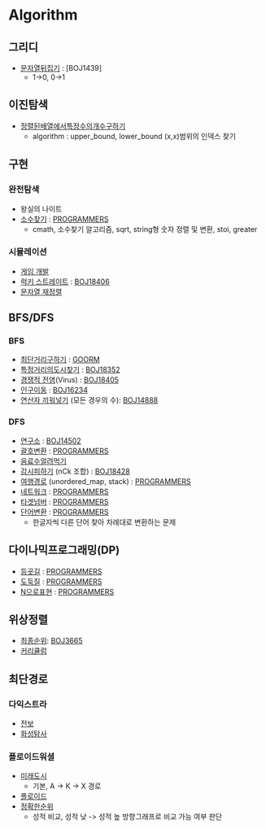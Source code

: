 # Algorithm

## 그리디
 * [문자열뒤집기](https://github.com/Jsueeee/Algorithm/blob/master/%EA%B7%B8%EB%A6%AC%EB%94%94/%EB%AC%B8%EC%9E%90%EC%97%B4%EB%92%A4%EC%A7%91%EA%B8%B0.cpp) : [BOJ1439]
   * 1->0, 0->1
## 이진탐색
* [정렬된배열에서특정수의개수구하기](https://github.com/Jsueeee/Algorithm/blob/master/%EC%9D%B4%EC%A7%84%ED%83%90%EC%83%89/%EC%A0%95%EB%A0%AC%EB%90%9C%EB%B0%B0%EC%97%B4%EC%97%90%EC%84%9C%ED%8A%B9%EC%A0%95%EC%88%98%EC%9D%98%EA%B0%9C%EC%88%98%EA%B5%AC%ED%95%98%EA%B8%B0.cpp)
  * algorithm : upper_bound, lower_bound (x,x)범위의 인덱스 찾기
## 구현
### 완전탐색
* 왕실의 나이트
* [소수찾기](https://github.com/Jsueeee/Algorithm/blob/master/%EA%B5%AC%ED%98%84/%EC%86%8C%EC%88%98%EC%B0%BE%EA%B8%B0.cpp) : [PROGRAMMERS](https://programmers.co.kr/learn/courses/30/lessons/42839)
  * cmath, 소수찾기 알고리즘, sqrt, string형 숫자 정렬 및 변환, stoi, greater<int>
### 시뮬레이션
* [게임 개발](https://github.com/Jsueeee/Algorithm/blob/master/%EA%B5%AC%ED%98%84/%EA%B2%8C%EC%9E%84%20%EA%B0%9C%EB%B0%9C.cpp)
* [럭키 스트레이트](https://github.com/Jsueeee/Algorithm/blob/master/%EA%B5%AC%ED%98%84/%EB%9F%AD%ED%82%A4%20%EC%8A%A4%ED%8A%B8%EB%A0%88%EC%9D%B4%ED%8A%B8.cpp) : [BOJ18406](https://www.acmicpc.net/problem/18406)
* [문자열 재정렬](https://github.com/Jsueeee/Algorithm/blob/master/%EA%B5%AC%ED%98%84/%EB%AC%B8%EC%9E%90%EC%97%B4%20%EC%9E%AC%EC%A0%95%EB%A0%AC.cpp)
## BFS/DFS
### BFS
* [최단거리구하기](https://github.com/Jsueeee/Algorithm/blob/master/dfs-bfs/%EC%B5%9C%EB%8B%A8%EA%B1%B0%EB%A6%AC%EA%B5%AC%ED%95%98%EA%B8%B0.cpp) : [GOORM](https://level.goorm.io/exam/43082/%EC%B5%9C%EB%8B%A8-%EA%B1%B0%EB%A6%AC-%EA%B5%AC%ED%95%98%EA%B8%B0/quiz/1)
* [특정거리의도시찾기](https://github.com/Jsueeee/Algorithm/blob/master/dfs-bfs/%ED%8A%B9%EC%A0%95%EA%B1%B0%EB%A6%AC%EC%9D%98%EB%8F%84%EC%8B%9C%EC%B0%BE%EA%B8%B0.cpp) : [BOJ18352](https://www.acmicpc.net/problem/18352)
* [경쟁적 전염](https://github.com/Jsueeee/Algorithm/blob/master/dfs-bfs/%EA%B2%BD%EC%9F%81%EC%A0%81%EC%A0%84%EC%97%BC(virus).cpp)(Virus) : [BOJ18405](https://www.acmicpc.net/problem/18405)
* [인구이동](https://github.com/Jsueeee/Algorithm/blob/master/dfs-bfs/%EC%9D%B8%EA%B5%AC%EC%9D%B4%EB%8F%99.cpp) : [BOJ16234](https://www.acmicpc.net/problem/16234)
* [연산자 끼워넣기](https://github.com/Jsueeee/Algorithm/blob/master/dfs-bfs/%EC%97%B0%EC%82%B0%EC%9E%90%EB%81%BC%EC%9B%8C%EB%84%A3%EA%B8%B0.cpp) (모든 경우의 수): [BOJ14888](https://www.acmicpc.net/problem/14888)
### DFS
* [연구소](https://github.com/Jsueeee/Algorithm/blob/master/dfs-bfs/%EC%97%B0%EA%B5%AC%EC%86%8C.cpp) : [BOJ14502](https://www.acmicpc.net/problem/14502)
* [괄호변환](https://github.com/Jsueeee/Algorithm/blob/master/dfs-bfs/%EA%B4%84%ED%98%B8%EB%B3%80%ED%99%98.cpp) : [PROGRAMMERS](https://programmers.co.kr/learn/courses/30/lessons/60058)
* [음료수얼려먹기](https://github.com/Jsueeee/Algorithm/blob/master/dfs-bfs/%EC%9D%8C%EB%A3%8C%EC%88%98%EC%96%BC%EB%A0%A4%EB%A8%B9%EA%B8%B0.cpp)
* [감시피하기](https://github.com/Jsueeee/Algorithm/blob/master/dfs-bfs/%EA%B0%90%EC%8B%9C%ED%94%BC%ED%95%98%EA%B8%B0.cpp) (nCk 조합) : [BOJ18428](https://www.acmicpc.net/problem/18428)
* [여행경로](https://github.com/Jsueeee/Algorithm/blob/master/dfs-bfs/%EC%97%AC%ED%96%89%EA%B2%BD%EB%A1%9C.cpp) (unordered_map, stack) : [PROGRAMMERS](https://programmers.co.kr/learn/courses/30/lessons/43164)
* [네트워크](https://github.com/Jsueeee/Algorithm/blob/master/dfs-bfs/%EB%84%A4%ED%8A%B8%EC%9B%8C%ED%81%AC.cpp) : [PROGRAMMERS](https://programmers.co.kr/learn/courses/30/lessons/43162)
* [타겟넘버](https://github.com/Jsueeee/Algorithm/blob/master/dfs-bfs/%ED%83%80%EA%B2%9F%EB%84%98%EB%B2%84.cpp) : [PROGRAMMERS](https://programmers.co.kr/learn/courses/30/lessons/43165)
* [단어변환](https://github.com/Jsueeee/Algorithm/blob/master/dfs-bfs/%EB%8B%A8%EC%96%B4%EB%B3%80%ED%99%98.cpp) : [PROGRAMMERS](https://programmers.co.kr/learn/courses/30/lessons/43163)
  * 한글자씩 다른 단어 찾아 차례대로 변환하는 문제
## 다이나믹프로그래밍(DP)
* [등굣길](https://github.com/Jsueeee/Algorithm/blob/master/%EB%8B%A4%EC%9D%B4%EB%82%98%EB%AF%B9%20%ED%94%84%EB%A1%9C%EA%B7%B8%EB%9E%98%EB%B0%8D/%EB%93%B1%EA%B5%A3%EA%B8%B8.cpp) : [PROGRAMMERS](https://programmers.co.kr/learn/courses/30/lessons/42898)
* [도둑질](https://github.com/Jsueeee/Algorithm/blob/master/%EB%8B%A4%EC%9D%B4%EB%82%98%EB%AF%B9%20%ED%94%84%EB%A1%9C%EA%B7%B8%EB%9E%98%EB%B0%8D/%EB%8F%84%EB%91%91%EC%A7%88.cpp) : [PROGRAMMERS](https://programmers.co.kr/learn/courses/30/lessons/42897)
* [N으로표현](https://github.com/Jsueeee/Algorithm/blob/master/%EB%8B%A4%EC%9D%B4%EB%82%98%EB%AF%B9%20%ED%94%84%EB%A1%9C%EA%B7%B8%EB%9E%98%EB%B0%8D/N%EC%9C%BC%EB%A1%9C%20%ED%91%9C%ED%98%84.cpp) : [PROGRAMMERS](https://programmers.co.kr/learn/courses/30/lessons/42895)
## 위상정렬
 * [최종순위](https://github.com/Jsueeee/Algorithm/blob/master/%EC%9C%84%EC%83%81%EC%A0%95%EB%A0%AC/%EC%B5%9C%EC%A2%85%EC%88%9C%EC%9C%84.cpp): [BOJ3665](https://www.acmicpc.net/problem/3665)
 * [커리큘럼](https://github.com/Jsueeee/Algorithm/blob/master/%EC%9C%84%EC%83%81%EC%A0%95%EB%A0%AC/%EC%BB%A4%EB%A6%AC%ED%81%98%EB%9F%BC.cpp)
## 최단경로
### 다익스트라
 * [전보](https://github.com/Jsueeee/Algorithm/blob/master/%EC%B5%9C%EB%8B%A8%EA%B2%BD%EB%A1%9C/%EB%8B%A4%EC%9D%B5%EC%8A%A4%ED%8A%B8%EB%9D%BC/%EC%A0%84%EB%B3%B4.cpp)
 * [화성탐사](https://github.com/Jsueeee/Algorithm/blob/master/%EC%B5%9C%EB%8B%A8%EA%B2%BD%EB%A1%9C/%EB%8B%A4%EC%9D%B5%EC%8A%A4%ED%8A%B8%EB%9D%BC/%ED%99%94%EC%84%B1%ED%83%90%EC%82%AC.cpp)
### 플로이드워셜
 * [미래도시](https://github.com/Jsueeee/Algorithm/blob/master/%EC%B5%9C%EB%8B%A8%EA%B2%BD%EB%A1%9C/%ED%94%8C%EB%A1%9C%EC%9D%B4%EB%93%9C%EC%9B%8C%EC%85%9C/%EB%AF%B8%EB%9E%98%20%EB%8F%84%EC%8B%9C.cpp) 
   * 기본, A -> K -> X 경로
 * [플로이드](https://github.com/Jsueeee/Algorithm/blob/master/%EC%B5%9C%EB%8B%A8%EA%B2%BD%EB%A1%9C/%ED%94%8C%EB%A1%9C%EC%9D%B4%EB%93%9C%EC%9B%8C%EC%85%9C/%ED%94%8C%EB%A1%9C%EC%9D%B4%EB%93%9C.cpp)
 * [정확한순위](https://github.com/Jsueeee/Algorithm/blob/master/%EC%B5%9C%EB%8B%A8%EA%B2%BD%EB%A1%9C/%ED%94%8C%EB%A1%9C%EC%9D%B4%EB%93%9C%EC%9B%8C%EC%85%9C/%EC%A0%95%ED%99%95%ED%95%9C%EC%88%9C%EC%9C%84.cpp)
   * 성적 비교, 성적 낮 -> 성적 높 방향그래프로 비교 가능 여부 판단
